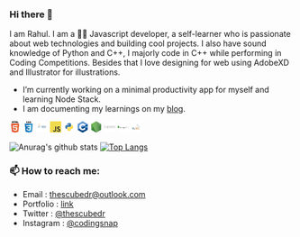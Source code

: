 ### Hi there 👋


I am Rahul. I am a 👨‍💻 Javascript developer, a self-learner who is passionate about web technologies and building cool projects. I also have sound knowledge of Python and C++, I majorly code in C++ while performing in Coding Competitions. Besides that I love designing for web using AdobeXD and Illustrator for illustrations. 
- I’m currently working on a minimal productivity app for myself and learning Node Stack. 
- I am documenting my learnings on my [blog](https://www.codingsnap.tech/).


<code><img height="20" src="https://raw.githubusercontent.com/github/explore/80688e429a7d4ef2fca1e82350fe8e3517d3494d/topics/html/html.png"></code>
<code><img height="20" src="https://raw.githubusercontent.com/github/explore/80688e429a7d4ef2fca1e82350fe8e3517d3494d/topics/css/css.png"></code>
<code><img height="20" src="https://raw.githubusercontent.com/github/explore/80688e429a7d4ef2fca1e82350fe8e3517d3494d/topics/java/java.png"></code>
<code><img height="20" src="https://raw.githubusercontent.com/github/explore/80688e429a7d4ef2fca1e82350fe8e3517d3494d/topics/javascript/javascript.png"></code>
<code><img height="20" src="https://raw.githubusercontent.com/github/explore/80688e429a7d4ef2fca1e82350fe8e3517d3494d/topics/python/python.png"></code>
<code><img height="20" src="https://raw.githubusercontent.com/github/explore/80688e429a7d4ef2fca1e82350fe8e3517d3494d/topics/cpp/cpp.png"></code>
<code><img height="20" src="https://raw.githubusercontent.com/github/explore/80688e429a7d4ef2fca1e82350fe8e3517d3494d/topics/nodejs/nodejs.png"></code>
<code><img height="20" src="https://raw.githubusercontent.com/github/explore/80688e429a7d4ef2fca1e82350fe8e3517d3494d/topics/express/express.png"></code>
<code><img height="20" src="https://raw.githubusercontent.com/github/explore/80688e429a7d4ef2fca1e82350fe8e3517d3494d/topics/mongodb/mongodb.png"></code>
<code><img height="20" src="https://raw.githubusercontent.com/github/explore/80688e429a7d4ef2fca1e82350fe8e3517d3494d/topics/mysql/mysql.png"></code>




![Anurag's github stats](https://github-readme-stats.vercel.app/api?username=thescubedr&show_icons=true&count_private=true&hide=stars&include_all_commits=true&theme=buefy)
[![Top Langs](https://github-readme-stats.vercel.app/api/top-langs/?username=thescubedr&layout=compact)](https://github.com/anuraghazra/github-readme-stats)


### 📫 How to reach me:
- Email : thescubedr@outlook.com
- Portfolio : [link](http://rahuljs.netlify.app)
- Twitter : [@thescubedr](https://twitter.com/https://github.com/thescubedr)
- Instagram : [@codingsnap](https://instagram.com/codingsnap)
